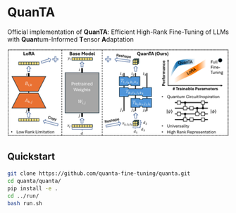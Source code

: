 # QuanTA
Official implementation of **QuanTA**: Efficient High-Rank Fine-Tuning of LLMs with **Quan**tum-Informed **T**ensor **A**daptation

![Example Image](figures/quanta_illustration.jpg)


## Quickstart

 ```bash
git clone https://github.com/quanta-fine-tuning/quanta.git
cd quanta/quanta/
pip install -e .
cd ../run/
bash run.sh
 ```


